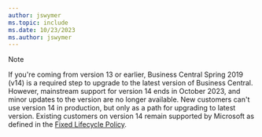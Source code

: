 ```yaml
---
author: jswymer
ms.topic: include
ms.date: 10/23/2023
ms.author: jswymer
---
```

> [!NOTE]
> If you're coming from version 13 or earlier, Business Central Spring 2019 (v14) is a required step to upgrade to the latest version of Business Central. However, mainstream support for version 14 ends in October 2023, and minor updates to the version are no longer available. New customers can't use version 14 in production, but only as a path for upgrading to latest version. Existing customers on version 14 remain supported by Microsoft as defined in the [Fixed Lifecycle Policy](/lifecycle/products/dynamics-365-business-central-onpremises-fixed-policy).  

